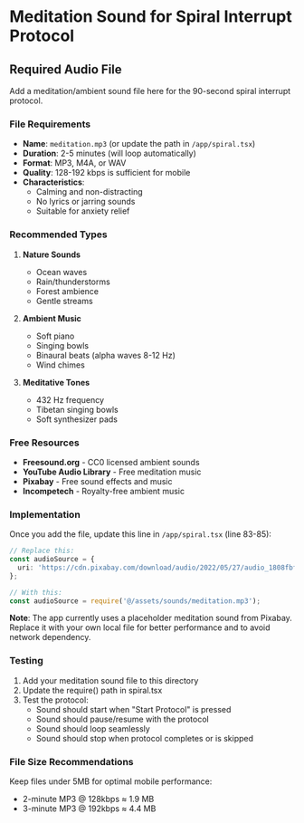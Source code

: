 # Meditation Sound for Spiral Interrupt Protocol

## Required Audio File

Add a meditation/ambient sound file here for the 90-second spiral interrupt protocol.

### File Requirements

- **Name**: `meditation.mp3` (or update the path in `/app/spiral.tsx`)
- **Duration**: 2-5 minutes (will loop automatically)
- **Format**: MP3, M4A, or WAV
- **Quality**: 128-192 kbps is sufficient for mobile
- **Characteristics**:
  - Calming and non-distracting
  - No lyrics or jarring sounds
  - Suitable for anxiety relief

### Recommended Types

1. **Nature Sounds**
   - Ocean waves
   - Rain/thunderstorms
   - Forest ambience
   - Gentle streams

2. **Ambient Music**
   - Soft piano
   - Singing bowls
   - Binaural beats (alpha waves 8-12 Hz)
   - Wind chimes

3. **Meditative Tones**
   - 432 Hz frequency
   - Tibetan singing bowls
   - Soft synthesizer pads

### Free Resources

- **Freesound.org** - CC0 licensed ambient sounds
- **YouTube Audio Library** - Free meditation music
- **Pixabay** - Free sound effects and music
- **Incompetech** - Royalty-free ambient music

### Implementation

Once you add the file, update this line in `/app/spiral.tsx` (line 83-85):

```typescript
// Replace this:
const audioSource = {
  uri: 'https://cdn.pixabay.com/download/audio/2022/05/27/audio_1808fbf07a.mp3'
};

// With this:
const audioSource = require('@/assets/sounds/meditation.mp3');
```

**Note**: The app currently uses a placeholder meditation sound from Pixabay. Replace it with your own local file for better performance and to avoid network dependency.

### Testing

1. Add your meditation sound file to this directory
2. Update the require() path in spiral.tsx
3. Test the protocol:
   - Sound should start when "Start Protocol" is pressed
   - Sound should pause/resume with the protocol
   - Sound should loop seamlessly
   - Sound should stop when protocol completes or is skipped

### File Size Recommendations

Keep files under 5MB for optimal mobile performance:
- 2-minute MP3 @ 128kbps ≈ 1.9 MB
- 3-minute MP3 @ 192kbps ≈ 4.4 MB

